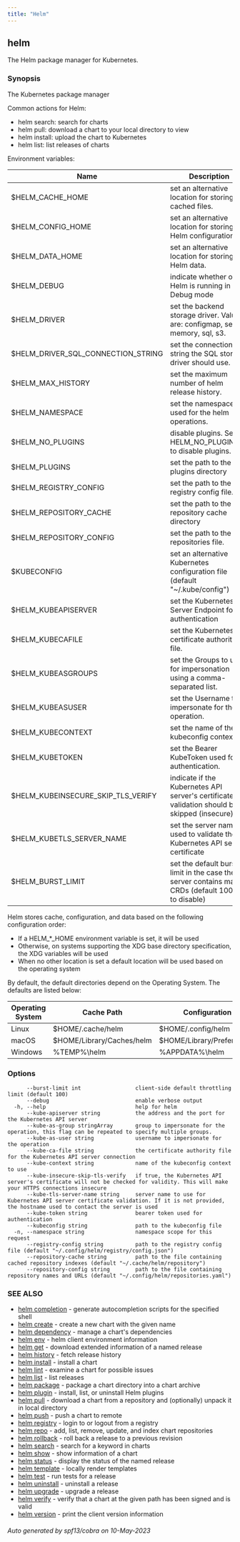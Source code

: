 ```yaml
---
title: "Helm"
---
```


## helm

The Helm package manager for Kubernetes.

### Synopsis

The Kubernetes package manager

Common actions for Helm:

- helm search:    search for charts
- helm pull:      download a chart to your local directory to view
- helm install:   upload the chart to Kubernetes
- helm list:      list releases of charts

Environment variables:

| Name                               | Description                                                                                        |
|------------------------------------|----------------------------------------------------------------------------------------------------|
| $HELM_CACHE_HOME                   | set an alternative location for storing cached files.                                              |
| $HELM_CONFIG_HOME                  | set an alternative location for storing Helm configuration.                                        |
| $HELM_DATA_HOME                    | set an alternative location for storing Helm data.                                                 |
| $HELM_DEBUG                        | indicate whether or not Helm is running in Debug mode                                              |
| $HELM_DRIVER                       | set the backend storage driver. Values are: configmap, secret, memory, sql, s3.                    |
| $HELM_DRIVER_SQL_CONNECTION_STRING | set the connection string the SQL storage driver should use.                                       |
| $HELM_MAX_HISTORY                  | set the maximum number of helm release history.                                                    |
| $HELM_NAMESPACE                    | set the namespace used for the helm operations.                                                    |
| $HELM_NO_PLUGINS                   | disable plugins. Set HELM_NO_PLUGINS=1 to disable plugins.                                         |
| $HELM_PLUGINS                      | set the path to the plugins directory                                                              |
| $HELM_REGISTRY_CONFIG              | set the path to the registry config file.                                                          |
| $HELM_REPOSITORY_CACHE             | set the path to the repository cache directory                                                     |
| $HELM_REPOSITORY_CONFIG            | set the path to the repositories file.                                                             |
| $KUBECONFIG                        | set an alternative Kubernetes configuration file (default "~/.kube/config")                        |
| $HELM_KUBEAPISERVER                | set the Kubernetes API Server Endpoint for authentication                                          |
| $HELM_KUBECAFILE                   | set the Kubernetes certificate authority file.                                                     |
| $HELM_KUBEASGROUPS                 | set the Groups to use for impersonation using a comma-separated list.                              |
| $HELM_KUBEASUSER                   | set the Username to impersonate for the operation.                                                 |
| $HELM_KUBECONTEXT                  | set the name of the kubeconfig context.                                                            |
| $HELM_KUBETOKEN                    | set the Bearer KubeToken used for authentication.                                                  |
| $HELM_KUBEINSECURE_SKIP_TLS_VERIFY | indicate if the Kubernetes API server's certificate validation should be skipped (insecure)        |
| $HELM_KUBETLS_SERVER_NAME          | set the server name used to validate the Kubernetes API server certificate                         |
| $HELM_BURST_LIMIT                  | set the default burst limit in the case the server contains many CRDs (default 100, -1 to disable) |

Helm stores cache, configuration, and data based on the following configuration order:

- If a HELM_*_HOME environment variable is set, it will be used
- Otherwise, on systems supporting the XDG base directory specification, the XDG variables will be used
- When no other location is set a default location will be used based on the operating system

By default, the default directories depend on the Operating System. The defaults are listed below:

| Operating System | Cache Path                | Configuration Path             | Data Path               |
|------------------|---------------------------|--------------------------------|-------------------------|
| Linux            | $HOME/.cache/helm         | $HOME/.config/helm             | $HOME/.local/share/helm |
| macOS            | $HOME/Library/Caches/helm | $HOME/Library/Preferences/helm | $HOME/Library/helm      |
| Windows          | %TEMP%\helm               | %APPDATA%\helm                 | %APPDATA%\helm          |


### Options

```
      --burst-limit int                 client-side default throttling limit (default 100)
      --debug                           enable verbose output
  -h, --help                            help for helm
      --kube-apiserver string           the address and the port for the Kubernetes API server
      --kube-as-group stringArray       group to impersonate for the operation, this flag can be repeated to specify multiple groups.
      --kube-as-user string             username to impersonate for the operation
      --kube-ca-file string             the certificate authority file for the Kubernetes API server connection
      --kube-context string             name of the kubeconfig context to use
      --kube-insecure-skip-tls-verify   if true, the Kubernetes API server's certificate will not be checked for validity. This will make your HTTPS connections insecure
      --kube-tls-server-name string     server name to use for Kubernetes API server certificate validation. If it is not provided, the hostname used to contact the server is used
      --kube-token string               bearer token used for authentication
      --kubeconfig string               path to the kubeconfig file
  -n, --namespace string                namespace scope for this request
      --registry-config string          path to the registry config file (default "~/.config/helm/registry/config.json")
      --repository-cache string         path to the file containing cached repository indexes (default "~/.cache/helm/repository")
      --repository-config string        path to the file containing repository names and URLs (default "~/.config/helm/repositories.yaml")
```

### SEE ALSO

* [helm completion](helm_completion.md)	 - generate autocompletion scripts for the specified shell
* [helm create](helm_create.md)	 - create a new chart with the given name
* [helm dependency](helm_dependency.md)	 - manage a chart's dependencies
* [helm env](helm_env.md)	 - helm client environment information
* [helm get](helm_get.md)	 - download extended information of a named release
* [helm history](helm_history.md)	 - fetch release history
* [helm install](helm_install.md)	 - install a chart
* [helm lint](helm_lint.md)	 - examine a chart for possible issues
* [helm list](helm_list.md)	 - list releases
* [helm package](helm_package.md)	 - package a chart directory into a chart archive
* [helm plugin](helm_plugin.md)	 - install, list, or uninstall Helm plugins
* [helm pull](helm_pull.md)	 - download a chart from a repository and (optionally) unpack it in local directory
* [helm push](helm_push.md)	 - push a chart to remote
* [helm registry](helm_registry.md)	 - login to or logout from a registry
* [helm repo](helm_repo.md)	 - add, list, remove, update, and index chart repositories
* [helm rollback](helm_rollback.md)	 - roll back a release to a previous revision
* [helm search](helm_search.md)	 - search for a keyword in charts
* [helm show](helm_show.md)	 - show information of a chart
* [helm status](helm_status.md)	 - display the status of the named release
* [helm template](helm_template.md)	 - locally render templates
* [helm test](helm_test.md)	 - run tests for a release
* [helm uninstall](helm_uninstall.md)	 - uninstall a release
* [helm upgrade](helm_upgrade.md)	 - upgrade a release
* [helm verify](helm_verify.md)	 - verify that a chart at the given path has been signed and is valid
* [helm version](helm_version.md)	 - print the client version information

###### Auto generated by spf13/cobra on 10-May-2023
